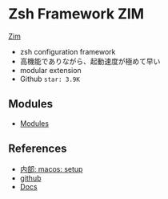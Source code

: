 # Zsh Framework ZIM

[Zim](https://zimfw.sh/)

- zsh configuration framework
- 高機能でありながら、起動速度が極めて早い
- modular extension
- Github `star: 3.9K`

## Modules

- [Modules](https://zimfw.sh/docs/modules/)

## References

- [内部: macos: setup](../../macos/setup.md)
- [github](https://github.com/zimfw/zimfw)
- [Docs](https://zimfw.sh/docs/)
